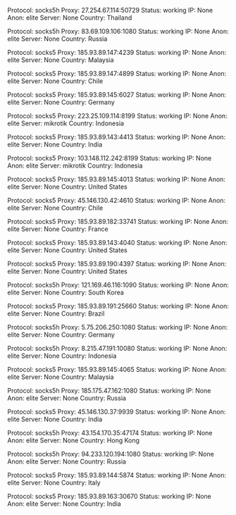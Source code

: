 Protocol: socks5h
Proxy: 27.254.67.114:50729
Status: working
IP: None
Anon: elite
Server: None
Country: Thailand

Protocol: socks5h
Proxy: 83.69.109.106:1080
Status: working
IP: None
Anon: elite
Server: None
Country: Russia

Protocol: socks5
Proxy: 185.93.89.147:4239
Status: working
IP: None
Anon: elite
Server: None
Country: Malaysia

Protocol: socks5
Proxy: 185.93.89.147:4899
Status: working
IP: None
Anon: elite
Server: None
Country: Chile

Protocol: socks5
Proxy: 185.93.89.145:6027
Status: working
IP: None
Anon: elite
Server: None
Country: Germany

Protocol: socks5
Proxy: 223.25.109.114:8199
Status: working
IP: None
Anon: elite
Server: mikrotik
Country: Indonesia

Protocol: socks5
Proxy: 185.93.89.143:4413
Status: working
IP: None
Anon: elite
Server: None
Country: India

Protocol: socks5
Proxy: 103.148.112.242:8199
Status: working
IP: None
Anon: elite
Server: mikrotik
Country: Indonesia

Protocol: socks5
Proxy: 185.93.89.145:4013
Status: working
IP: None
Anon: elite
Server: None
Country: United States

Protocol: socks5
Proxy: 45.146.130.42:4610
Status: working
IP: None
Anon: elite
Server: None
Country: Chile

Protocol: socks5
Proxy: 185.93.89.182:33741
Status: working
IP: None
Anon: elite
Server: None
Country: France

Protocol: socks5
Proxy: 185.93.89.143:4040
Status: working
IP: None
Anon: elite
Server: None
Country: United States

Protocol: socks5
Proxy: 185.93.89.190:4397
Status: working
IP: None
Anon: elite
Server: None
Country: United States

Protocol: socks5h
Proxy: 121.169.46.116:1090
Status: working
IP: None
Anon: elite
Server: None
Country: South Korea

Protocol: socks5
Proxy: 185.93.89.191:25660
Status: working
IP: None
Anon: elite
Server: None
Country: Brazil

Protocol: socks5h
Proxy: 5.75.206.250:1080
Status: working
IP: None
Anon: elite
Server: None
Country: Germany

Protocol: socks5h
Proxy: 8.215.47.191:10080
Status: working
IP: None
Anon: elite
Server: None
Country: Indonesia

Protocol: socks5
Proxy: 185.93.89.145:4065
Status: working
IP: None
Anon: elite
Server: None
Country: Malaysia

Protocol: socks5h
Proxy: 185.175.47.162:1080
Status: working
IP: None
Anon: elite
Server: None
Country: Russia

Protocol: socks5
Proxy: 45.146.130.37:9939
Status: working
IP: None
Anon: elite
Server: None
Country: India

Protocol: socks5h
Proxy: 43.154.170.35:47174
Status: working
IP: None
Anon: elite
Server: None
Country: Hong Kong

Protocol: socks5h
Proxy: 94.233.120.194:1080
Status: working
IP: None
Anon: elite
Server: None
Country: Russia

Protocol: socks5
Proxy: 185.93.89.144:5874
Status: working
IP: None
Anon: elite
Server: None
Country: Italy

Protocol: socks5
Proxy: 185.93.89.163:30670
Status: working
IP: None
Anon: elite
Server: None
Country: India

